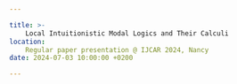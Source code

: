 ```yaml
---

title: >-
    Local Intuitionistic Modal Logics and Their Calculi
location:
    Regular paper presentation @ IJCAR 2024, Nancy
date: 2024-07-03 10:00:00 +0200

---
```


